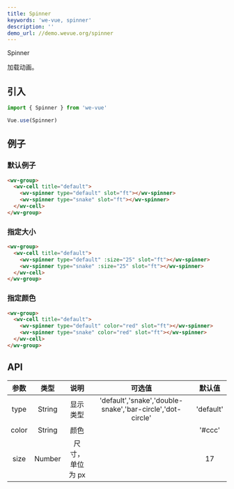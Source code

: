 ```yaml
---
title: Spinner
keywords: 'we-vue, spinner'
description: ''
demo_url: //demo.wevue.org/spinner
---
```


Spinner

加载动画。

## 引入

```js
import { Spinner } from 'we-vue'

Vue.use(Spinner)
```

## 例子

### 默认例子

```html
<wv-group>
  <wv-cell title="default">
    <wv-spinner type="default" slot="ft"></wv-spinner>
    <wv-spinner type="snake" slot="ft"></wv-spinner>
  </wv-cell>
</wv-group>
```

### 指定大小

```html
<wv-group>
  <wv-cell title="default">
    <wv-spinner type="default" :size="25" slot="ft"></wv-spinner>
    <wv-spinner type="snake" :size="25" slot="ft"></wv-spinner>
  </wv-cell>
</wv-group>
```

### 指定颜色

```html
<wv-group>
  <wv-cell title="default">
    <wv-spinner type="default" color="red" slot="ft"></wv-spinner>
    <wv-spinner type="snake" color="red" slot="ft"></wv-spinner>
  </wv-cell>
</wv-group>
```

## API

|   参数   |   类型    |   说明   | 可选值  |  默认值  |
| :----: | :-----: | :----: | :--: | :---: |
| type  | String  |  显示类型   | 'default','snake','double-snake','bar-circle','dot-circle'   |   'default'    |
| color  | String  |  颜色   |      |   '#ccc'    |
| size  | Number  |  尺寸，单位为 px   |      |   17    |
